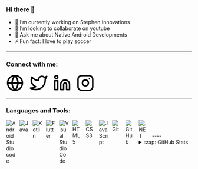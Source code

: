 ### Hi there 👋

- 🔭 I’m currently working on Stephen Innovations
- 👯 I’m looking to collaborate on youtube
- 💬 Ask me about Native Android Developments
- ⚡ Fun fact: I love to play soccer 

----

### Connect with me:

[![website](./img/globe-light.svg)](https://himesh1018.github.io/)
&nbsp;&nbsp;
[![website](./img/twitter-light.svg)](https://twitter.com/pererahimesh)
&nbsp;&nbsp;
[![website](./img/linkedin-light.svg)](https://www.linkedin.com/in/himesh-lucky/)
&nbsp;&nbsp;
[![website](./img/instagram-light.svg)](https://www.instagram.com/himesh_._/)

----

### Languages and Tools:

<img align="left" alt="Android Studio code" width="26px" src="https://cdn.icon-icons.com/icons2/3053/PNG/512/android_studio_alt_macos_bigsur_icon_190394.png" style="padding-right:10px;" />
<img align="left" alt="Java" width="26px" src="https://cdn.icon-icons.com/icons2/195/PNG/256/Java_23404.png" style="padding-right:10px;" />
<img align="left" alt="Kotlin" width="26px" src="https://cdn.icon-icons.com/icons2/2108/PNG/512/kotlin_icon_130893.png" style="padding-right:10px;" />
<img align="left" alt="Flutter" width="26px" src="https://cdn.icon-icons.com/icons2/2108/PNG/512/flutter_icon_130936.png" style="padding-right:10px;" />
<img align="left" alt="Visual Studio Code" width="26px" src="https://cdn.jsdelivr.net/gh/devicons/devicon/icons/vscode/vscode-original.svg" style="padding-right:10px;" />
<img align="left" alt="HTML5" width="26px" src="https://cdn.jsdelivr.net/gh/devicons/devicon/icons/html5/html5-original.svg" style="padding-right:10px;" />
<img align="left" alt="CSS3" width="26px" src="https://cdn.jsdelivr.net/gh/devicons/devicon/icons/css3/css3-original.svg" style="padding-right:10px;" />
<img align="left" alt="JavaScript" width="26px" src="https://cdn.jsdelivr.net/gh/devicons/devicon/icons/javascript/javascript-original.svg" style="padding-right:10px;" />
<img align="left" alt="Git" width="26px" src="https://cdn.jsdelivr.net/gh/devicons/devicon/icons/git/git-original.svg" style="padding-right:10px;" />
<img align="left" alt="GitHub" width="26px" src="https://user-images.githubusercontent.com/3369400/139447912-e0f43f33-6d9f-45f8-be46-2df5bbc91289.png" style="padding-right:10px;" />
<img align="left" alt=".NET" width="26px" src="https://cdn.icon-icons.com/icons2/2415/PNG/512/dot_net_plain_wordmark_logo_icon_146545.png" style="padding-right:10px;" />

<br />
<br />
----
<details>
  <summary>:zap: GitHub Stats</summary>

  <img src= "https://github-readme-stats.vercel.app/api?username=HIMESH1018&&show_icons=true&title_color=06c26d&icon_color=bb2acf&text_color=daf7dc&bg_color=000000" >

</details
----
